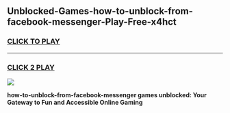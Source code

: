 
## Unblocked-Games-how-to-unblock-from-facebook-messenger-Play-Free-x4hct
<h3>
<a href="https://premium76.site?title=how-to-unblock-from-facebook-messenger&ref=23A">CLICK TO PLAY</a></h3>
<hr>

<h3>
<a href="https://premium76.site?title=how-to-unblock-from-facebook-messenger&ref=23A">CLICK 2 PLAY</a>
  
</h3>

<a href="https://premium76.site?title=how-to-unblock-from-facebook-messenger&ref=23A"><img src="https://clearcache.store/games.png"></a>


**how-to-unblock-from-facebook-messenger games unblocked: Your Gateway to Fun and Accessible Online Gaming**
